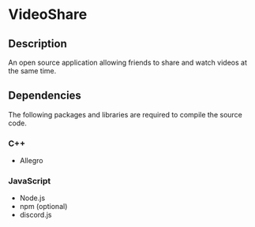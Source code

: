 # VideoShare
## Description
An open source application allowing friends to share and watch videos at the same time.
## Dependencies
The following packages and libraries are required to compile the source code.
### C++
- Allegro
### JavaScript
- Node.js
- npm (optional)
- discord.js